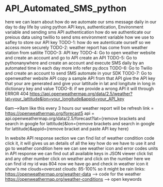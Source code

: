 # API_Automated_SMS_python
here we can learn about how do we automate our sms message daily in our day to day life by using python
API keys, authentication, Environment variable and sending sms
API authentication how do we authenticate our preious data
using twillio to send sms
environment variable how we use to safley to store our API key
TODO-1: how do we autenticate ourself so we access more securely
TODO-2: weather report has come from weather station from satilite
TODO-3: API key 
TODO-4: Go to open weather website and create an account and go to API create an API
TODO-5: Go to pythonanywhere and create an account and execute SMS daily by an automated time in each day more info refer py.docs
TODO-6: Go to Twilio and create an account to send SMS automate in your SDK
TODO-7: Go to openweather website API copy a sample API from that API give the API key that your are generated and give your lattitude in lat and longitute in long in dictionary key and value
TODO-8: if we provide a wrong API it will through ERROR 404 
https://api.openweathermap.org/data/2.5/weather?lat=your_lattitude&lon=your_longitude&appid=your_API_key

6am-->9am like this every 3 hours our weather report will be refresh
link = https://openweathermap.org/forecast5
api = api.openweathermap.org/data/2.5/forecast?lat={remove brackets and search in google for lattitude}&lon={remove brackets and search in google for lattitude}&appid={remove bracket and paste API key here}

In website API response section we can find list of weather condition code click it, it will gives us an details of all the key how do we have to use it
and go to weather condition here we can see weather icon and error codes
units in API response we can find out all available keys
in JSON viewer click list and any other number click on weather and click on the number here we can find id my id was 804 now we have go and check in weather icon it show's me clouds=overcast clouds: 85-100% so it might be rain
links:
https://openweathermap.org/weather-data --> code for the weather
https://openweathermap.org/weather-conditions --> open keywords
